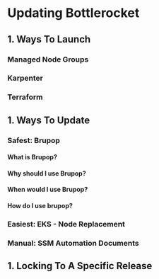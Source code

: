 # Updating Bottlerocket

## 1. Ways To Launch

### Managed Node Groups

### Karpenter

### Terraform

## 1. Ways To Update

### Safest: Brupop

#### What is Brupop?

#### Why should I use Brupop?

#### When would I use Brupop?

#### How do I use brupop?

### Easiest: EKS - Node Replacement

### Manual: SSM Automation Documents

## 1. Locking To A Specific Release
